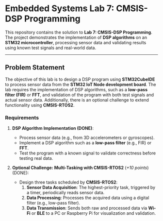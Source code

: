 # Embedded Systems Lab 7: CMSIS-DSP Programming

This repository contains the solution to **Lab 7: CMSIS-DSP Programming**. The project demonstrates the implementation of **DSP algorithms** on an **STM32 microcontroller**, processing sensor data and validating results using known test signals and real-world data.

---

## Problem Statement

The objective of this lab is to design a DSP program using **STM32CubeIDE** to process sensor data from the **STM32 IoT Node development board**. The lab requires the implementation of DSP algorithms, such as a **low-pass filter (FIR)** or **FFT**, and validation of the program with both test signals and actual sensor data. Additionally, there is an optional challenge to extend functionality using **CMSIS-RTOS2**.

### Requirements

1. **DSP Algorithm Implementation (DONE)**:
   - Process sensor data (e.g., from 3D accelerometers or gyroscopes).
   - Implement a DSP algorithm such as a **low-pass filter** (e.g., FIR) or **FFT**.
   - Test the program with a known signal to validate correctness before testing real data.

2. **Optional Challenge: Multi-Tasking with CMSIS-RTOS2** (*+10 points*) (DONE):
   - Design three tasks scheduled by **CMSIS-RTOS2**:
     1. **Sensor Data Acquisition**: The highest-priority task, triggered by a timer, periodically reads sensor data.
     2. **Data Processing**: Processes the acquired data using a digital filter (e.g., low-pass filter).
     3. **Data Transmission**: Sends both raw and processed data via **Wi-Fi** or **BLE** to a PC or Raspberry Pi for visualization and validation.
